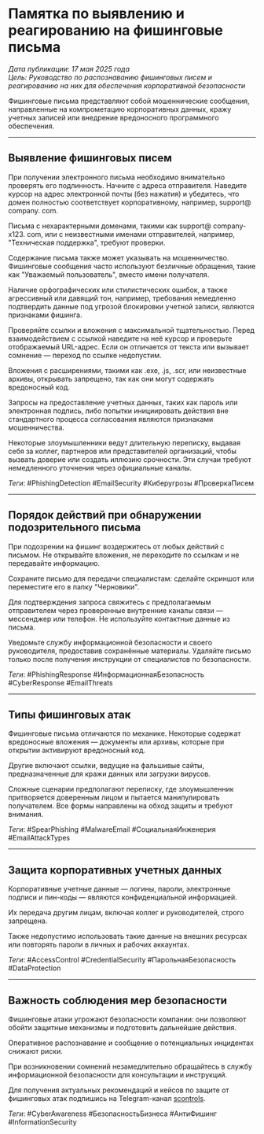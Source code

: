 # Памятка по выявлению и реагированию на фишинговые письма

*Дата публикации: 17 мая 2025 года*  
*Цель: Руководство по распознаванию фишинговых писем и реагированию на них для обеспечения корпоративной безопасности*

Фишинговые письма представляют собой мошеннические сообщения, направленные на компрометацию корпоративных данных, кражу учетных записей или внедрение вредоносного программного обеспечения.

---

## Выявление фишинговых писем

При получении электронного письма необходимо внимательно проверять его подлинность. Начните с адреса отправителя. Наведите курсор на адрес электронной почты (без нажатия) и убедитесь, что домен полностью соответствует корпоративному, например, support@ company. com.

Письма с нехарактерными доменами, такими как support@ company-x123. com, или с неизвестными именами отправителей, например, "Техническая поддержка", требуют проверки.

Содержание письма также может указывать на мошенничество. Фишинговые сообщения часто используют безличные обращения, такие как "Уважаемый пользователь", вместо имени получателя.

Наличие орфографических или стилистических ошибок, а также агрессивный или давящий тон, например, требования немедленно подтвердить данные под угрозой блокировки учетной записи, являются признаками фишинга.

Проверяйте ссылки и вложения с максимальной тщательностью. Перед взаимодействием с ссылкой наведите на неё курсор и проверьте отображаемый URL-адрес. Если он отличается от текста или вызывает сомнение — переход по ссылке недопустим.

Вложения с расширениями, такими как .exe, .js, .scr, или неизвестные архивы, открывать запрещено, так как они могут содержать вредоносный код.

Запросы на предоставление учетных данных, таких как пароль или электронная подпись, либо попытки инициировать действия вне стандартного процесса согласования являются признаками мошенничества.

Некоторые злоумышленники ведут длительную переписку, выдавая себя за коллег, партнеров или представителей организаций, чтобы вызвать доверие или создать иллюзию срочности. Эти случаи требуют немедленного уточнения через официальные каналы.

*Теги*: #PhishingDetection #EmailSecurity #Киберугрозы #ПроверкаПисем

---

## Порядок действий при обнаружении подозрительного письма

При подозрении на фишинг воздержитесь от любых действий с письмом. Не открывайте вложения, не переходите по ссылкам и не передавайте информацию.

Сохраните письмо для передачи специалистам: сделайте скриншот или переместите его в папку "Черновики".

Для подтверждения запроса свяжитесь с предполагаемым отправителем через проверенные внутренние каналы связи — мессенджер или телефон. Не используйте контактные данные из письма.

Уведомьте службу информационной безопасности и своего руководителя, предоставив сохранённые материалы. Удаляйте письмо только после получения инструкции от специалистов по безопасности.

*Теги*: #PhishingResponse #ИнформационнаяБезопасность #CyberResponse #EmailThreats

---

## Типы фишинговых атак

Фишинговые письма отличаются по механике. Некоторые содержат вредоносные вложения — документы или архивы, которые при открытии активируют вредоносный код.

Другие включают ссылки, ведущие на фальшивые сайты, предназначенные для кражи данных или загрузки вирусов.

Сложные сценарии предполагают переписку, где злоумышленник притворяется доверенным лицом и пытается манипулировать получателем. Все формы направлены на обход защиты и требуют внимания.

*Теги*: #SpearPhishing #MalwareEmail #СоциальнаяИнженерия #EmailAttackTypes

---

## Защита корпоративных учетных данных

Корпоративные учетные данные — логины, пароли, электронные подписи и пин-коды — являются конфиденциальной информацией.

Их передача другим лицам, включая коллег и руководителей, строго запрещена.

Также недопустимо использовать такие данные на внешних ресурсах или повторять пароли в личных и рабочих аккаунтах.

*Теги*: #AccessControl #CredentialSecurity #ПарольнаяБезопасность #DataProtection

---

## Важность соблюдения мер безопасности

Фишинговые атаки угрожают безопасности компании: они позволяют обойти защитные механизмы и подготовить дальнейшие действия.

Оперативное распознавание и сообщение о потенциальных инцидентах снижают риски.

При возникновении сомнений незамедлительно обращайтесь в службу информационной безопасности для консультации и инструкций.

Для получения актуальных рекомендаций и кейсов по защите от фишинговых атак подпишись на Telegram-канал [scontrols](https://t.me/scontrols).

*Теги*: #CyberAwareness #БезопасностьБизнеса #АнтиФишинг #InformationSecurity